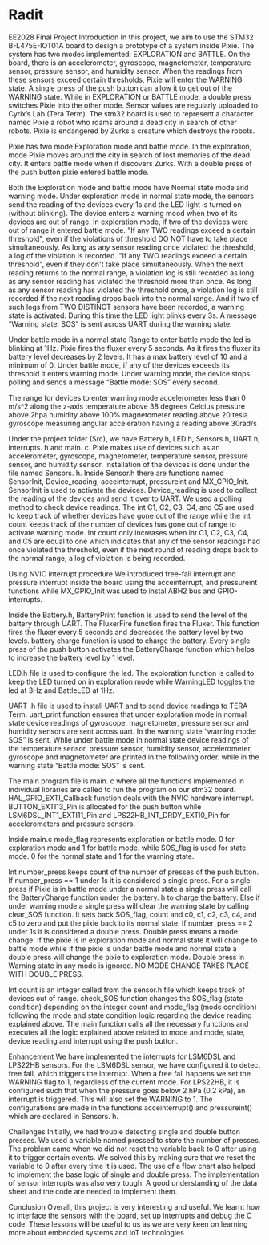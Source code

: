 # Radit
EE2028 Final Project
Introduction In this project, we aim to use the STM32 B-L475E-IOT01A board to design a prototype of a system inside Pixie. The system has two modes implemented: EXPLORATION and BATTLE. On the board, there is an accelerometer, gyroscope, magnetometer, temperature sensor, pressure sensor, and humidity sensor. When the readings from these sensors exceed certain thresholds, Pixie will enter the WARNING state. A single press of the push button can allow it to get out of the WARNING state. While in EXPLORATION or BATTLE mode, a double press switches Pixie into the other mode. Sensor values are regularly uploaded to Cyrix’s Lab (Tera Term).
The stm32 board is used to represent a character named Pixie a robot who roams around a dead city in search of other robots. Pixie is endangered by Zurks a creature which destroys the robots.

Pixie has two mode Exploration mode and battle mode. In the exploration, mode Pixie moves around the city in search of lost memories of the dead city. It enters battle mode when it discovers Zurks. With a double press of the push button pixie entered battle mode.

Both the Exploration mode and battle mode have Normal state mode and warning mode.
Under exploration mode in normal state mode, the sensors send the reading of the devices every 1s and the LED light is turned on (without blinking).
The device enters a warning mood when two of its devices are out of range. In exploration mode, if two of the devices were out of range it entered battle mode. "If any TWO readings exceed a certain threshold", even if the violations of threshold DO NOT have to take place simultaneously. As long as any sensor reading once violated the threshold, a log of the violation is recorded. "If any TWO readings exceed a certain threshold", even if they don't take place simultaneously. When the next reading returns to the normal range, a violation log is still recorded as long as any sensor reading has violated the threshold more than once. As long as any sensor reading has violated the threshold once, a violation log is still recorded if the next reading drops back into the normal range. And if two of such logs from TWO DISTINCT sensors have been recorded, a warning state is activated. During this time the LED light blinks every 3s. A message “Warning state: SOS” is sent across UART during the warning state.

Under battle mode in a normal state Range to enter battle mode the led is blinking at 1Hz. Pixie fires the fluxer every 5 seconds. As it fires the fluxer its battery level decreases by 2 levels. It has a max battery level of 10 and a minimum of 0.
Under battle mode, if any of the devices exceeds its threshold it enters warning mode. Under warning mode, the device stops polling and sends a message “Battle mode: SOS” every second.

The range for devices to enter warning mode
accelerometer less than 0 m/s^2 along the z-axis
temperature above 38 degrees Celcius
pressure above 2hpa
humidity above 100%
magnetometer reading above 20 tesla
gyroscope measuring angular acceleration having a reading above 30rad/s

Under the project folder (Src), we have Battery.h, LED.h, Sensors.h, UART.h, interrupts. h and main. c.
Pixie makes use of devices such as an accelerometer, gyroscope, magnetometer, temperature sensor, pressure sensor, and humidity sensor. Installation of the devices is done under the file named Sensors. h. Inside Sensor.h there are functions named SensorInit, Device_reading, acceinterrupt, pressureint and MX_GPIO_Init. SensorInit is used to activate the devices. Device_reading is used to collect the reading of the devices and send it over to UART. We used a polling method to check device readings. The int C1, C2, C3, C4, and C5 are used to keep track of whether devices have gone out of the range while the int count keeps track of the number of devices has gone out of range to activate warning mode. Int count only increases when int C1, C2, C3, C4, and C5 are equal to one which indicates that any of the sensor readings had once violated the threshold, even if the next round of reading drops back to the normal range, a log of violation is being recorded.

Using NVIC interrupt procedure We introduced free-fall interrupt and pressure interrupt inside the board using the acceinterrupt, and pressureint functions while MX_GPIO_Init was used to instal ABH2 bus and GPIO-interrupts.

Inside the Battery.h, BatteryPrint function is used to send the level of the battery through UART. The FluxerFire function fires the Fluxer. This function fires the fluxer every 5 seconds and decreases the battery level by two levels. battery charge function is used to charge the battery. Every single press of the push button activates the BatteryCharge function which helps to increase the battery level by 1 level.

LED.h file is used to configure the led. The exploration function is called to keep the LED turned on in exploration mode while WarningLED toggles the led at 3Hz and BattleLED at 1Hz.

UART .h file is used to install UART and to send device readings to TERA Term. uart_print function ensures that under exploration mode in normal state device readings of gyroscope, magnetometer, pressure sensor and humidity sensors are sent across uart. In the warning state “warning mode: SOS” is sent. While under battle mode in normal state device readings of the temperature sensor, pressure sensor, humidity sensor, accelerometer, gyroscope and magnetometer are printed in the following order. while in the warning state “Battle mode: SOS” is sent.

The main program file is main. c where all the functions implemented in individual libraries are called to run the program on our stm32 board.
HAL_GPIO_EXTI_Callback function deals with the NVIC hardware interrupt. BUTTON_EXTI13_Pin is allocated for the push button while
LSM6DSL_INT1_EXTI11_Pin and LPS22HB_INT_DRDY_EXTI0_Pin for accelerometers and pressure sensors.

Inside main.c mode_flag represents exploration or battle mode. 0 for exploration mode and 1 for battle mode. while SOS_flag is used for state mode. 0 for the normal state and 1 for the warning state.

Int number_press keeps count of the number of presses of the push button. If number_press == 1 under 1s it is considered a single press. For a single press if Pixie is in battle mode under a normal state a single press will call the BatteryCharge function under the battery. h to charge the battery. Else if under warning mode a single press will clear the warning state by calling clear_SOS function. It sets back SOS_flag, count and c0, c1, c2, c3, c4, and c5 to zero and put the pixie back to its normal state. If number_press == 2 under 1s it is considered a double press. Double press means a mode change. If the pixie is in exploration mode and normal state it will change to battle mode while if the pixie is under battle mode and normal state a double press will change the pixie to exploration mode. Double press in Warning state in any mode is ignored. NO MODE CHANGE TAKES PLACE WITH DOUBLE PRESS.

Int count is an integer called from the sensor.h file which keeps track of devices out of range. check_SOS function changes the SOS_flag (state condition) depending on the integer count and mode_flag (mode condition) following the mode and state condition logic regarding the device reading explained above.
The main function calls all the necessary functions and executes all the logic explained above related to mode and mode, state, device reading and interrupt using the push button.

Enhancement We have implemented the interrupts for LSM6DSL and LPS22HB sensors. For the LSM6DSL sensor, we have configured it to detect free fall, which triggers the interrupt. When a free fall happens we set the WARNING flag to 1, regardless of the current mode. For LPS22HB, it is configured such that when the pressure goes below 2 hPa (0.2 kPa), an interrupt is triggered. This will also set the WARNING to 1. The configurations are made in the functions acceinterrupt() and pressureint() which are declared in Sensors. h.

Challenges Initially, we had trouble detecting single and double button presses. We used a variable named pressed to store the number of presses. The problem came when we did not reset the variable back to 0 after using it to trigger certain events. We solved this by making sure that we reset the variable to 0 after every time it is used. The use of a flow chart also helped to implement the base logic of single and double press. The implementation of sensor interrupts was also very tough. A good understanding of the data sheet and the code are needed to implement them.

Conclusion Overall, this project is very interesting and useful. We learnt how to interface the sensors with the board, set up interrupts and debug the C code. These lessons will be useful to us as we are very keen on learning more about embedded systems and IoT technologies
